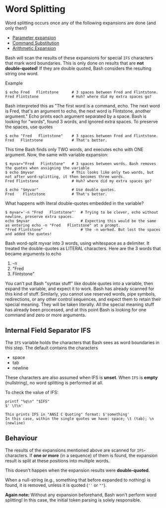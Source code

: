 # Word Splitting
Word splitting occurs once any of the following expansions are done (and
only then!)

- [Parameter expansion](./parameter_expansion.md)
- [Command Substitution](command_substitution)
- [Arithmetic Expansion](arithmetic_expansion)

Bash will scan the results of these expansions for special `IFS`
characters that mark word boundaries. This is only done on results that
are **not double-quoted**! If they are double quoted, Bash considers the
resulting string one word.

Example

    $ echo Fred   Flintstone      # 3 spaces between Fred and Flintstone.
    Fred Flintstone               # Huh? where did my extra spaces go?

Bash interpreted this as "The first word is a command, echo. The next
word is Fred, that's an argument to echo, the next word is Flintstone,
another argument." Echo prints each argument separated by a space. Bash
is looking for "words", found 3 words, and ignored extra spaces. To
preserve the spaces, use quotes

    $ echo "Fred   Flintstone"    # 3 spaces between Fred and Flintstone.
    Fred   Flintstone             # That's better.

This time Bash finds only TWO words, and executes echo with ONE
argument. Now, the same with variable expansion:

    $ myvar="Fred   Flintstone"   # 3 spaces between words. Bash removes the quotes when assigning the variable
    $ echo $myvar                 # This looks like only two words, but not after word-splitting, it then becomes three words.
    Fred Flintstone               # Huh? where did my extra spaces go?

    $ echo "$myvar"               # Use double quotes.
    Fred    Flintstone            # That's better.

What happens with literal double-quotes embedded in the variable?

    $ myvar='-n "Fred   Flintstone"'  # Trying to be clever, echo without newline, preserve extra spaces.
    echo $myvar                       # Expecting this would be the same as entering echo -n "Fred   Flintstone" at a prompt.
    "Fred Flintstone"                 # the -n worked. But lost the spaces and added the quotes!

Bash word-split myvar into 3 words, using whitespace as a delimiter. It
treated the double-quotes as LITERAL characters. Here are the 3 words
that became arguments to echo

1.  -n
2.  "Fred
3.  Flintstone"

You can't put Bash "syntax stuff" like double quotes into a variable,
then expand the variable, and expect it to work. Bash has already
scanned for this kind of stuff. Similarly, you cannot use reserved
words, pipe symbols, redirections, or any other control sequences, and
expect them to retain their special meaning. They will be taken
literally. All the special meaning stuff has already been processed, and
at this point Bash is looking for one command and zero or more
arguments.  

## Internal Field Separator IFS

The `IFS` variable holds the characters that Bash sees as word
boundaries in this step. The default contains the characters

- space
- tab
- newline

These characters are also assumed when IFS is **unset**. When `IFS` is
**empty** (nullstring), no word splitting is performed at all.

To check the value of IFS:

    printf "%q\n" "$IFS"
    $' \t\n'

    This prints IFS in "ANSI C Quoting" format: $'something'
    In this case, within the single quotes we have: space; \t (tab); \n (newline)

## Behaviour

The results of the expansions mentioned above are scanned for
`IFS`-characters. If **one or more** (in a sequence) of them is found,
the expansion result is split at these positions into multiple words.

This doesn't happen when the expansion results were **double-quoted**.

When a null-string (e.g., something that before expanded to
nothing) is found, it is removed, unless it is quoted (`''` or
`""`).

**Again note:** Without any expansion beforehand, Bash won't
perform word splitting! In this case, the initial token parsing is
solely responsible.
